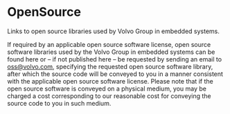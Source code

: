 # OpenSource
Links to open source libraries used by Volvo Group in embedded systems.

If required by an applicable open source software license, open source software libraries used by the Volvo Group in embedded systems can be found here or – if not published here – be requested by sending an email to oss@volvo.com, specifying the requested open source software library, after which the source code will be conveyed to you in a manner consistent with the applicable open source software license. Please note that if the open source software is conveyed on a physical medium, you may be charged a cost corresponding to our reasonable cost for conveying the source code to you in such medium.
